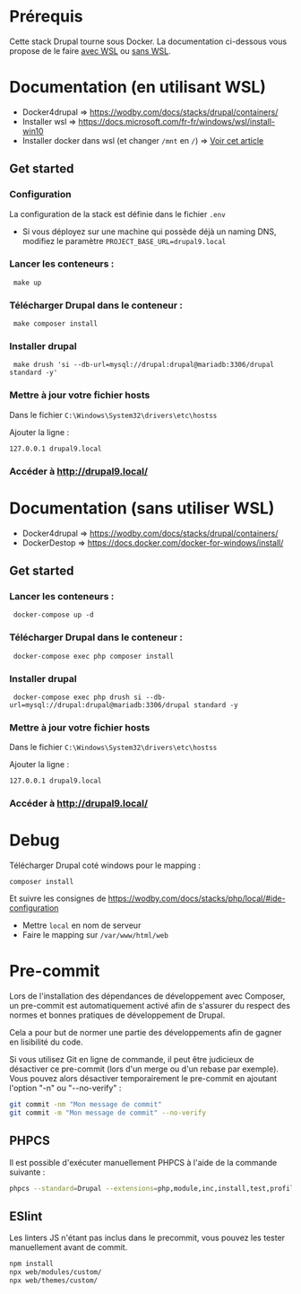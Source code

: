 # Prérequis

Cette stack Drupal tourne sous Docker.
La documentation ci-dessous vous propose de le faire [avec WSL](#documentation-en-utilisant-wsl) ou [sans WSL](#documentation-sans-utiliser-wsl).

# Documentation (en utilisant WSL)

* Docker4drupal => https://wodby.com/docs/stacks/drupal/containers/
* Installer wsl => https://docs.microsoft.com/fr-fr/windows/wsl/install-win10
* Installer docker dans wsl (et changer `/mnt` en `/`) => [Voir cet article](https://nickjanetakis.com/blog/setting-up-docker-for-windows-and-wsl-to-work-flawlessly#install-docker-and-docker-compose-within-wsl)

## Get started

### Configuration

La configuration de la stack est définie dans le fichier `.env`

* Si vous déployez sur une machine qui possède déjà un naming DNS, modifiez le paramètre `PROJECT_BASE_URL=drupal9.local`

### Lancer les conteneurs :

```
 make up
```

### Télécharger Drupal dans le conteneur :

```
 make composer install
```

### Installer drupal

```
 make drush 'si --db-url=mysql://drupal:drupal@mariadb:3306/drupal standard -y'
```

### Mettre à jour votre fichier hosts
Dans le fichier `C:\Windows\System32\drivers\etc\hostss`

Ajouter la ligne :
```
127.0.0.1 drupal9.local
```

### Accéder à http://drupal9.local/

# Documentation (sans utiliser WSL)

* Docker4drupal => https://wodby.com/docs/stacks/drupal/containers/
* DockerDestop => https://docs.docker.com/docker-for-windows/install/

## Get started

### Lancer les conteneurs :

```
 docker-compose up -d
```

### Télécharger Drupal dans le conteneur :

```
 docker-compose exec php composer install
```

### Installer drupal

```
 docker-compose exec php drush si --db-url=mysql://drupal:drupal@mariadb:3306/drupal standard -y
```

### Mettre à jour votre fichier hosts
Dans le fichier `C:\Windows\System32\drivers\etc\hostss`

Ajouter la ligne :
```
127.0.0.1 drupal9.local
```

### Accéder à http://drupal9.local/

# Debug

Télécharger Drupal coté windows pour le mapping :

```
composer install
```

Et suivre les consignes de https://wodby.com/docs/stacks/php/local/#ide-configuration
* Mettre `local` en nom de serveur
* Faire le mapping sur `/var/www/html/web`

# Pre-commit

Lors de l'installation des dépendances de développement avec Composer, un pre-commit est automatiquement activé
afin de s'assurer du respect des normes et bonnes pratiques de développement de Drupal.

Cela a pour but de normer une partie des développements afin de gagner en lisibilité du code.

Si vous utilisez Git en ligne de commande, il peut être judicieux de désactiver ce pre-commit (lors d'un merge
ou d'un rebase par exemple). Vous pouvez alors désactiver temporairement le pre-commit en ajoutant
l'option "-n" ou "--no-verify" :

```sh
git commit -nm "Mon message de commit"
git commit -m "Mon message de commit" --no-verify
```

## PHPCS

Il est possible d'exécuter manuellement PHPCS à l'aide de la commande suivante :

```sh
phpcs --standard=Drupal --extensions=php,module,inc,install,test,profile,theme,css,info,txt,md,yml --ignore=node_modules,bower_components,vendor web/modules/custom web/profiles/custom web/themes/custom
```

## ESlint
Les linters JS n'étant pas inclus dans le precommit, vous pouvez les tester manuellement avant de commit.

```sh
npm install
npx web/modules/custom/
npx web/themes/custom/
```

